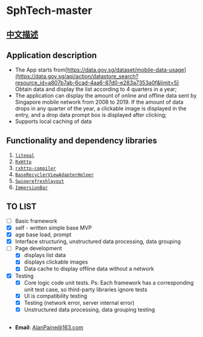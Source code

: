 # SphTech-master
## [中文描述](https://github.com/fcfrt/SphTech-master/blob/master/READMEZH.md "Editor.md")
## Application description

- The App starts from[https://data.gov.sg/dataset/mobile-data-usage](https://data.gov.sg/api/action/datastore_search?resource_id=a807b7ab-6cad-4aa6-87d0-e283a7353a0f&limit=5) Obtain data and display the list according to 4 quarters in a year;
- The application can display the amount of online and offline data sent by Singapore mobile network from 2008 to 2019. If the amount of data drops in any quarter of the year, a clickable image is displayed in the entry, and a drop data prompt box is displayed after clicking;
- Supports local caching of data

## Functionality and dependency libraries

1. [`litepal`](https://github.com/LitePalFramework/LitePal)
2. [`RxHttp`](https://github.com/liujingxing/okhttp-RxHttp)
3. [`rxhttp-compiler`](https://github.com/liujingxing/okhttp-RxHttp)
4. [`BaseRecyclerViewAdapterHelper`](https://github.com/CymChad/BaseRecyclerViewAdapterHelper)
5. [`Swiperefreshlayout`](https://developer.android.google.cn/jetpack/androidx/releases/swiperefreshlayout?hl=zh-cn)
6. [`ImmersionBar`](https://github.com/gyf-dev/ImmersionBar)

## TO LIST

- [ ]  Basic framework
  - [x] self - written simple base MVP
  - [x] age base load, prompt
  - [x] Interface structuring, unstructured data processing, data grouping
- [ ] Page development
  - [x] displays list data
  - [x] displays clickable images
  - [x] Data cache to display offline data without a network
- [x] Testing
  - [x] Core logic code unit tests. Ps: Each framework has a corresponding unit test case, so third-party libraries ignore tests
  - [x] UI is compatibility testing
  - [x] Testing (network error, server internal error)
  - [x] Unstructured data processing, data grouping testing
## 
* **Email**: <AlanPaine@163.com>  